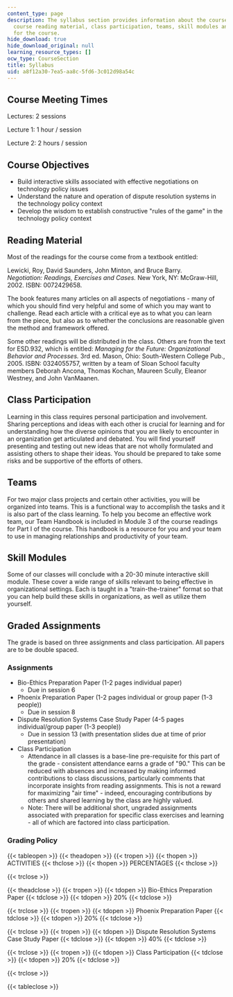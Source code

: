 ```yaml
---
content_type: page
description: The syllabus section provides information about the course objectives,
  course reading material, class participation, teams, skill modules and graded assignments
  for the course.
hide_download: true
hide_download_original: null
learning_resource_types: []
ocw_type: CourseSection
title: Syllabus
uid: a8f12a30-7ea5-aa8c-5fd6-3c012d98a54c
---
```


Course Meeting Times
--------------------

Lectures: 2 sessions

Lecture 1: 1 hour / session

Lecture 2: 2 hours / session

Course Objectives
-----------------

*   Build interactive skills associated with effective negotiations on technology policy issues
*   Understand the nature and operation of dispute resolution systems in the technology policy context
*   Develop the wisdom to establish constructive "rules of the game" in the technology policy context

Reading Material
----------------

Most of the readings for the course come from a textbook entitled:

Lewicki, Roy, David Saunders, John Minton, and Bruce Barry. _Negotiation: Readings, Exercises and Cases._ New York, NY: McGraw-Hill, 2002. ISBN: 0072429658.

The book features many articles on all aspects of negotiations - many of which you should find very helpful and some of which you may want to challenge. Read each article with a critical eye as to what you can learn from the piece, but also as to whether the conclusions are reasonable given the method and framework offered.

Some other readings will be distributed in the class. Others are from the text for ESD.932, which is entitled: _Managing for the Future: Organizational Behavior and Processes._ 3rd ed. Mason, Ohio: South-Western College Pub., 2005. ISBN: 0324055757, written by a team of Sloan School faculty members Deborah Ancona, Thomas Kochan, Maureen Scully, Eleanor Westney, and John VanMaanen.

Class Participation
-------------------

Learning in this class requires personal participation and involvement. Sharing perceptions and ideas with each other is crucial for learning and for understanding how the diverse opinions that you are likely to encounter in an organization get articulated and debated. You will find yourself presenting and testing out new ideas that are not wholly formulated and assisting others to shape their ideas. You should be prepared to take some risks and be supportive of the efforts of others.

Teams
-----

For two major class projects and certain other activities, you will be organized into teams. This is a functional way to accomplish the tasks and it is also part of the class learning. To help you become an effective work team, our Team Handbook is included in Module 3 of the course readings for Part I of the course. This handbook is a resource for you and your team to use in managing relationships and productivity of your team.

Skill Modules
-------------

Some of our classes will conclude with a 20-30 minute interactive skill module. These cover a wide range of skills relevant to being effective in organizational settings. Each is taught in a "train-the-trainer" format so that you can help build these skills in organizations, as well as utilize them yourself.

Graded Assignments
------------------

The grade is based on three assignments and class participation. All papers are to be double spaced.

### Assignments

*   Bio-Ethics Preparation Paper (1-2 pages individual paper)
    *   Due in session 6
*   Phoenix Preparation Paper (1-2 pages individual or group paper (1-3 people))
    *   Due in session 8
*   Dispute Resolution Systems Case Study Paper (4-5 pages individual/group paper (1-3 people))
    *   Due in session 13 (with presentation slides due at time of prior presentation)
*   Class Participation
    *   Attendance in all classes is a base-line pre-requisite for this part of the grade - consistent attendance earns a grade of "90." This can be reduced with absences and increased by making informed contributions to class discussions, particularly comments that incorporate insights from reading assignments. This is not a reward for maximizing "air time" - indeed, encouraging contributions by others and shared learning by the class are highly valued.
    *   Note: There will be additional short, ungraded assignments associated with preparation for specific class exercises and learning - all of which are factored into class participation.

### Grading Policy

{{< tableopen >}}
{{< theadopen >}}
{{< tropen >}}
{{< thopen >}}
ACTIVITIES
{{< thclose >}}
{{< thopen >}}
PERCENTAGES
{{< thclose >}}

{{< trclose >}}

{{< theadclose >}}
{{< tropen >}}
{{< tdopen >}}
Bio-Ethics Preparation Paper
{{< tdclose >}}
{{< tdopen >}}
20%
{{< tdclose >}}

{{< trclose >}}
{{< tropen >}}
{{< tdopen >}}
Phoenix Preparation Paper
{{< tdclose >}}
{{< tdopen >}}
20%
{{< tdclose >}}

{{< trclose >}}
{{< tropen >}}
{{< tdopen >}}
Dispute Resolution Systems Case Study Paper
{{< tdclose >}}
{{< tdopen >}}
40%
{{< tdclose >}}

{{< trclose >}}
{{< tropen >}}
{{< tdopen >}}
Class Participation
{{< tdclose >}}
{{< tdopen >}}
20%
{{< tdclose >}}

{{< trclose >}}

{{< tableclose >}}